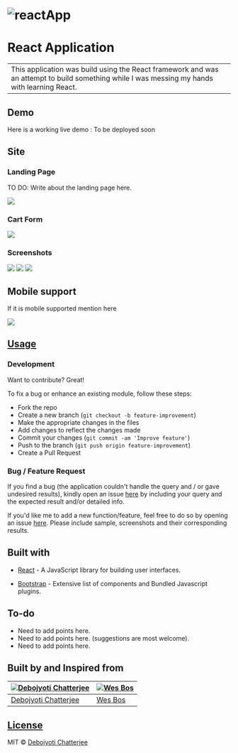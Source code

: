 # ![reactApp](https://pixabay.com/images/id-3080102/)
# React Application
<table>
<tr>
<td>
  This application was build using the React framework and was an attempt to build something while I was messing my hands with learning React.
</td>
</tr>
</table>


## Demo
Here is a working live demo :  To be deployed soon


## Site

### Landing Page
TO DO: Write about the landing page here.

![](landing_page_image_here)

### Cart Form
![](form_image_here)

### Screenshots
![](screenshot_images_here)
![](screenshot_images_here)
![](screenshot_images_here)


## Mobile support
If it is mobile supported mention here

![](mobile_screenshot_here)




## [Usage](https://github.com/debojyotichatterjee9/reactApp) 

### Development
Want to contribute? Great!

To fix a bug or enhance an existing module, follow these steps:

- Fork the repo
- Create a new branch (`git checkout -b feature-improvement`)
- Make the appropriate changes in the files
- Add changes to reflect the changes made
- Commit your changes (`git commit -am 'Improve feature'`)
- Push to the branch (`git push origin feature-improvement`)
- Create a Pull Request 

### Bug / Feature Request

If you find a bug (the application couldn't handle the query and / or gave undesired results), kindly open an issue [here](https://github.com/debojyotichatterjee9/reactApp/issues/new) by including your query and the expected result and/or detailed info.

If you'd like me to add a new function/feature, feel free to do so by opening an issue [here](https://github.com/debojyotichatterjee9/reactApp/issues/new). Please include sample, screenshots and their corresponding results.


## Built with 

- [React](https://reactjs.org/) - A JavaScript library for building user interfaces.
<!-- - [Google Chart API](https://developers.google.com/chart/interactive/docs/quick_start) - Free , Rich Gallery , Customizable and Cross-browser compatible. -->
- [Bootstrap](http://getbootstrap.com/) - Extensive list of components and  Bundled Javascript plugins.


## To-do
- Need to add points here.
- Need to add points here. (suggestions are most welcome).
- Need to add points here.

## Built by and Inspired from

[![Debojyoti Chatterjee](https://s.gravatar.com/avatar/59471df396f2739074bb8f09dbba8763?s=80)](https://github.com/debojyotichatterjee9)  | [![Wes Bos](https://avatars3.githubusercontent.com/u/176013?s=400&v=4)](https://github.com/wesbos)
---|---
[Debojyoti Chatterjee](https://github.com/debojyotichatterjee9) |[Wes Bos](https://github.com/wesbos)

## [License](https://github.com/debojyotichatterjee9/reactApp/blob/master/LICENSE)

MIT © [Debojyoti Chatterjee ](https://github.com/debojyotichatterjee9)

